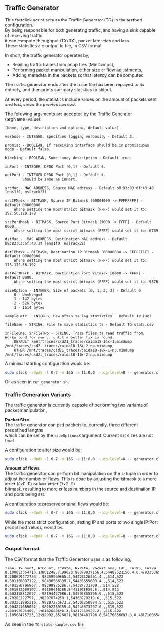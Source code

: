 ## Traffic Generator
This fastclick script acts as the Traffic Generator (TG) in the testbed configuration.  
By being responsible for both generating traffic, and having a sink capable of receiving traffic  
it can compute throughput (TX/RX), packet latencies and loss.  
These statistics are output to file, in CSV format.

In short, the traffic generator operates by,
- Reading traffic traces from pcap files (MinDumps),
- Performing packet manipulation, either size or flow adjustments,
- Adding metadata in the packets so that latency can be computed

The traffic generator ends after the trace file has been replayed to its entirety,
and then prints summary statistics to stdout.  

At every period, the statistics include values on the amount of packets sent and lost,
since the previous period.

The following arguments are accepted by the Traffic Generator (argName=value):
```
[Name, type, description and options, default value]

verbose - INTEGER, Specifies logging verbosity - Default 3.

promisc - BOOLEAN, If receiving interface should be in promiscuous mode - Default false.

blocking - BOOLEAN, Some fancy description - Default true.

inPort - INTEGER, DPDK Port [0,1] - Default 0.

outPort - INTEGER DPDK Port [0,1] - Default 0.
        Should be same as inPort.

srcMac - MAC ADDRESS, Source MAC address - Default b8:83:03:6f:43:40 (ens1f0, nslrack21)

srcIPMask - BITMASK, Source IP Bitmask [00000000 -> FFFFFFFF] - Default 00000000.
    Where setting the most strict bitmask (FFFF) would set it to: 192.56.129.178

srcPortMask - BITMASK, Source Port Bitmask [0000 -> FFFF] - Default 0000.
    Where setting the most strict bitmask (FFFF) would set it to: 6789

dstMac -  MAC ADDRESS, Destination MAC address - Default b8:83:03:6f:43:38 (ens1f0, nslrack22)

dstIPMask - BITMASK, Destination IP Bitmask [00000000 -> FFFFFFFF] - Default 00000000.
    Where setting the most strict bitmask (FFFF) would set it to: 178.129.56.192

dstPortMask - BITMASK, Destination Port Bitmask [0000 -> FFFF] - Default 0000.
    Where setting the most strict bitmask (FFFF) would set it to: 9876

sizeOption - INTEGER, Size of packets [0, 1, 2, 3] - Default 0
    0 - Unchanged
    1 - 142 bytes
    2 - 526 bytes
    3 - 1514 bytes

sampleRate - INTEGER, How often to log statistics - Default 10 (Hz)

fileName - STRING, File to save statistics to - Default TG-stats.csv

inFileOne, inFileTwo - STRING, Trace files to read traffic from. Workaround for now .. until a better fix is found.
    DEFAULT /mnt/traces/csd21_traces/caida18-16x-1.mindump /mnt/traces/csd21_traces/caida18-16x-2-np.mindump
    OTHER /mnt/traces/csd21_traces/caida18-16x-1-np.mindump /mnt/traces/csd21_traces/caida18-16x-2-np.mindump
```

A minimal starting configuration would be:  
```sh
sudo click --dpdk -l 0-7 -m 16G -a 11:0.0 --log-level=8 -- generator.click
```

Or as seen in `run_generator.sh`.  

### Traffic Generation Variants
The traffic generator is currently capable of performing two variants of packet manipulation,

**Packet Size**  
The traffic generator can pad packets to, currently, three different predefined lengths  
which can be set by the `sizeOption=X` argument. Current set sizes are not final.

A configuration to alter size would be:   
```sh
sudo click --dpdk -l 0-7 -m 16G -a 11:0.0 --log-level=8 -- generator.click sizeOption=0
```

**Amount of flows**  
The traffic generator can perform bit manipulation on the 4-tuple in order to  
adjust the number of flows. This is done by adjusting the bitmask to a more strict (0xF..F) or less strict (0x0..0)  
bitmask, resulting to more or less numbers in the source and destination IP and ports being set.

A configuration to preserve original flows would be:
```sh
sudo click --dpdk -l 0-7 -m 16G -a 11:0.0 --log-level=8 -- generator.click srcIPMask=00000000 srcPortMask=0000 dstIPMask=00000000 dstPortMask=0000
```

While the most strict configuration, setting IP and ports to two single IP:Port predefined values, would be:
```sh
sudo click --dpdk -l 0-7 -m 16G -a 11:0.0 --log-level=8 -- generator.click srcIPMask=FFFFFFFF srcPortMask=FFFF dstIPMask=FFFFFFFF dstPortMask=FFFF
```

### Output format
The CSV format that the Traffic Generator uses is as following,
```csv
Time, TxCount, RxCount, TxRate, RxRate, PacketLoss, LAT, LAT95, LAT99
0.100093364716,13801248,7199623,98370037156.4,54482521156.4,0.478335365034,478.469808399,514,522
0.200629472733,,,98359969665.3,54423126361.4,,,514,522
0.301160097122,,,98430566339.7,54436659603.4,,,514,522
0.401570796967,,,98399875286.7,54387731709,,,514,522
0.501852989197,,,98150658285,54413005038.6,,,514,522
0.602178812027,,,98194427086.1,54392855295.9,,,515,522
0.70280122757,,,98207674250.1,54363278219.6,,,515,522
0.803261995316,,,98207275073.2,54302250984.5,,,515,522
0.904241085052,,,98202259355.4,54245073297.6,,,515,522
1.00493526459,,,98132680690.3,54217669929.2,,,515,522
1.10568475723,12592992,6526821,98134461796.8,54176656683.8,0.481710065408,474.343645088,515,522
```

As seen in the `TG-stats-sample.csv` file.  
